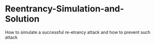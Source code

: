 # Reentrancy-Simulation-and-Solution
How to simulate a successful re-etrancy attack and how to prevent such attack
